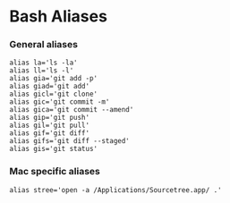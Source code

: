 # Bash Aliases

### General aliases

```
alias la='ls -la'
alias ll='ls -l'
alias gia='git add -p'
alias giad='git add'
alias gicl='git clone'
alias gic='git commit -m'
alias gica='git commit --amend'
alias gip='git push'
alias gil='git pull'
alias gif='git diff'
alias gifs='git diff --staged'
alias gis='git status'
```

### Mac specific aliases

```
alias stree='open -a /Applications/Sourcetree.app/ .'
```
